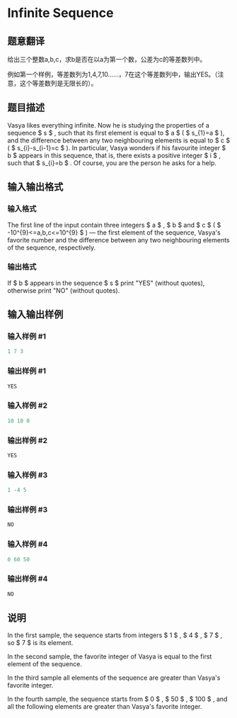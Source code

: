 # Infinite Sequence

## 题意翻译

给出三个整数a,b,c，求b是否在以a为第一个数，公差为c的等差数列中。

例如第一个样例，等差数列为1,4,7,10……，7在这个等差数列中，输出YES。（注意，这个等差数列是无限长的）。

## 题目描述

Vasya likes everything infinite. Now he is studying the properties of a sequence $ s $ , such that its first element is equal to $ a $ ( $ s_{1}=a $ ), and the difference between any two neighbouring elements is equal to $ c $ ( $ s_{i}-s_{i-1}=c $ ). In particular, Vasya wonders if his favourite integer $ b $ appears in this sequence, that is, there exists a positive integer $ i $ , such that $ s_{i}=b $ . Of course, you are the person he asks for a help.

## 输入输出格式

### 输入格式

The first line of the input contain three integers $ a $ , $ b $ and $ c $ ( $ -10^{9}<=a,b,c<=10^{9} $ ) — the first element of the sequence, Vasya's favorite number and the difference between any two neighbouring elements of the sequence, respectively.

### 输出格式

If $ b $ appears in the sequence $ s $ print "YES" (without quotes), otherwise print "NO" (without quotes).

## 输入输出样例

### 输入样例 #1

```cpp
1 7 3

```
### 输出样例 #1

```cpp
YES

```
### 输入样例 #2

```cpp
10 10 0

```
### 输出样例 #2

```cpp
YES

```
### 输入样例 #3

```cpp
1 -4 5

```
### 输出样例 #3

```cpp
NO

```
### 输入样例 #4

```cpp
0 60 50

```
### 输出样例 #4

```cpp
NO

```
## 说明

In the first sample, the sequence starts from integers $ 1 $ , $ 4 $ , $ 7 $ , so $ 7 $ is its element.

In the second sample, the favorite integer of Vasya is equal to the first element of the sequence.

In the third sample all elements of the sequence are greater than Vasya's favorite integer.

In the fourth sample, the sequence starts from $ 0 $ , $ 50 $ , $ 100 $ , and all the following elements are greater than Vasya's favorite integer.

